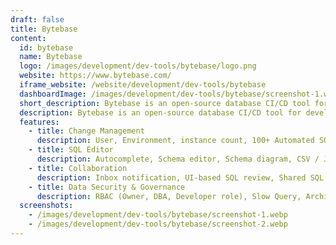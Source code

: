 ```yaml
---
draft: false
title: Bytebase
content:
  id: bytebase
  name: Bytebase
  logo: /images/development/dev-tools/bytebase/logo.png
  website: https://www.bytebase.com/
  iframe_website: /website/development/dev-tools/bytebase
  dashboardImage: /images/development/dev-tools/bytebase/screenshot-1.webp
  short_description: Bytebase is an open-source database CI/CD tool for developers and DBAs.
  description: Bytebase is an open-source database CI/CD tool for developers and DBAs. It covers the entire database development lifecycle including database change and query, SQL review, version control, and rollback. Bytebase supports MySQL, PostgreSQL, TiDB, ClickHouse, and Snowflake.
  features:
    - title: Change Management
      description: User, Environment, instance count, 100+ Automated SQL checks, Change History, Terraform integration, and Disaster recovery
    - title: SQL Editor
      description: Autocomplete, Schema editor, Schema diagram, CSV / JSON export, Saved SQL script, and Separate connection for read-only operations
    - title: Collaboration
      description: Inbox notification, UI-based SQL review, Shared SQL script, GitOps workflow, and Webhook integration
    - title: Data Security & Governance
      description: RBAC (Owner, DBA, Developer role), Slow Query, Archiving, Approval and backup policy, Single Sign-On (SSO), Two-Factor Authentication (2FA), Query and export approval workflow and much more.
  screenshots:
    - /images/development/dev-tools/bytebase/screenshot-1.webp
    - /images/development/dev-tools/bytebase/screenshot-2.webp
---
```

